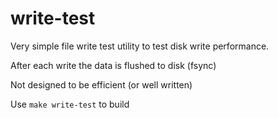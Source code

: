 # write-test

Very simple file write test utility to test disk write performance.

After each write the data is flushed to disk (fsync)

Not designed to be efficient (or well written)

Use `make write-test` to build
